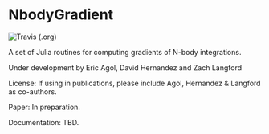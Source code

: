 # NbodyGradient

![Travis (.org)](https://img.shields.io/travis/ericagol/NbodyGradient)

A set of Julia routines for computing gradients of N-body integrations.

Under development by Eric Agol, David Hernandez and Zach Langford

License:  If using in publications, please include Agol, Hernandez & Langford as co-authors.

Paper: In preparation.

Documentation: TBD.
